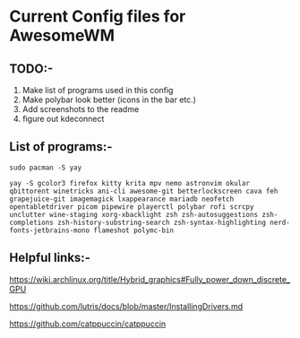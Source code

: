 # Current Config files for AwesomeWM

## TODO:-
1) Make list of programs used in this config
2) Make polybar look better (icons in the bar etc.)
3) Add screenshots to the readme
4) figure out kdeconnect

## List of programs:-


```
sudo pacman -S yay
```


```
yay -S gcolor3 firefox kitty krita mpv nemo astronvim okular qbittorent winetricks ani-cli awesome-git betterlockscreen cava feh grapejuice-git imagemagick lxappearance mariadb neofetch opentabletdriver picom pipewire playerctl polybar rofi scrcpy unclutter wine-staging xorg-xbacklight zsh zsh-autosuggestions zsh-completions zsh-history-substring-search zsh-syntax-highlighting nerd-fonts-jetbrains-mono flameshot polymc-bin
```

## Helpful links:-

https://wiki.archlinux.org/title/Hybrid_graphics#Fully_power_down_discrete_GPU

https://github.com/lutris/docs/blob/master/InstallingDrivers.md

https://github.com/catppuccin/catppuccin
